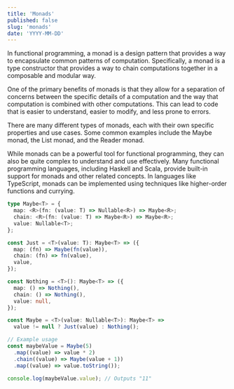 ```yaml
---
title: 'Monads'
published: false
slug: 'monads'
date: 'YYYY-MM-DD'
---
```


In functional programming, a monad is a design pattern that provides a way to encapsulate common patterns of computation. Specifically, a monad is a type constructor that provides a way to chain computations together in a composable and modular way.

One of the primary benefits of monads is that they allow for a separation of concerns between the specific details of a computation and the way that computation is combined with other computations. This can lead to code that is easier to understand, easier to modify, and less prone to errors.

There are many different types of monads, each with their own specific properties and use cases. Some common examples include the Maybe monad, the List monad, and the Reader monad.

While monads can be a powerful tool for functional programming, they can also be quite complex to understand and use effectively. Many functional programming languages, including Haskell and Scala, provide built-in support for monads and other related concepts. In languages like TypeScript, monads can be implemented using techniques like higher-order functions and currying.

```typescript
type Maybe<T> = {
  map: <R>(fn: (value: T) => Nullable<R>) => Maybe<R>;
  chain: <R>(fn: (value: T) => Maybe<R>) => Maybe<R>;
  value: Nullable<T>;
};

const Just = <T>(value: T): Maybe<T> => ({
  map: (fn) => Maybe(fn(value)),
  chain: (fn) => fn(value),
  value,
});

const Nothing = <T>(): Maybe<T> => ({
  map: () => Nothing(),
  chain: () => Nothing(),
  value: null,
});

const Maybe = <T>(value: Nullable<T>): Maybe<T> =>
  value != null ? Just(value) : Nothing();

// Example usage
const maybeValue = Maybe(5)
  .map((value) => value * 2)
  .chain((value) => Maybe(value + 1))
  .map((value) => value.toString());

console.log(maybeValue.value); // Outputs "11"
```
